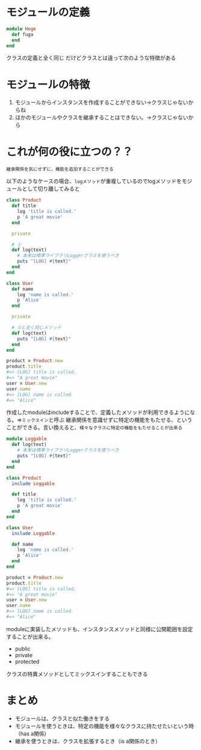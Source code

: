 # モジュールの定義
```ruby
module Hoge
  def fuga
  end
end
```

クラスの定義と全く同じ
だけどクラスとは違って次のような特徴がある

# モジュールの特徴
1. モジュールからインスタンスを作成することができない→クラスじゃないからね
2. ほかのモジュールやクラスを継承することはできない。→クラスじゃないから

# これが何の役に立つの？？

`継承関係を気にせずに、機能を追加することができる`

以下のようなケースの場合、`logメソッド`が重複しているのでlogメソッドをモジュールとして切り離してみると

```ruby
class Product
  def title
    log 'title is called.'
    p 'A great movie'
  end

  private

  # ①
  def log(text)
    # 本来は標準ライブラリLoggerクラスを使うべき
    puts "[LOG] #{text}"
  end
end

class User
  def name
    log 'name is called.'
    p 'Alice'
  end

  private

  # ①と全く同じメソッド
  def log(text)
    puts "[LOG] #{text}"
  end
end

product = Product.new
product.title
#=> [LOG] title is called.
#=> "A great movie"
user = User.new
user.name
#=> [LOG] name is called.
#=> "Alice"
```

作成したmoduleはincludeすることで、定義したメソッドが利用できるようになる。=>`ミックスイン`と呼ぶ
継承関係を意識せずに特定の機能をもたせる、ということができる。言い換えると、`様々なクラスに特定の機能をもたせることが出来る`

```ruby
module Loggable
  def log(text)
    # 本来は標準ライブラリLoggerクラスを使うべき
    puts "[LOG] #{text}"
  end
end

class Product
  include Loggable

  def title
    log 'title is called.'
    p 'A great movie'
  end
end

class User
  include Loggable

  def name
    log 'name is called.'
    p 'Alice'
  end
end

product = Product.new
product.title
#=> [LOG] title is called.
#=> "A great movie"
user = User.new
user.name
#=> [LOG] name is called.
#=> "Alice"
```

moduleに実装したメソッドも、インスタンスメソッドと同様に公開範囲を設定することが出来る。
- public
- private
- protected

クラスの特異メソッドとしてミックスインすることもできる

# まとめ
- モジュールは、クラスと似た働きをする
- モジュールを使うときは、特定の機能を様々なクラスに持たせたいという時（has a関係)
- 継承を使うときは、クラスを拡張するとき（is a関係のとき）